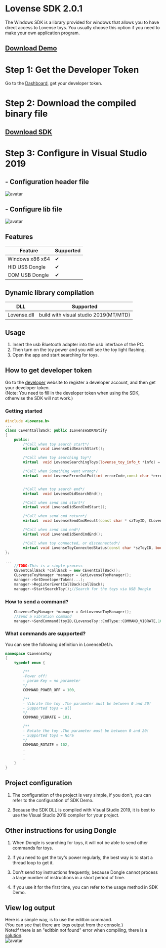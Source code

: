 # Lovense SDK  2.0.1

The Windows SDK is a library provided for windows that allows you to have direct access to Lovense toys. You usually choose this option if you need to make your own application program.

## [Download Demo](https://test-front.lovense.com/lovense-developer/lovense-win-sdk-2.0.1-rc1.zip)

# Step 1: Get the Developer Token
Go to the [Dashboard](https://zh.lovense.com/user/developer/info), get your developer token.

# Step 2: Download the compiled binary file
## [Download SDK](https://test-front.lovense.com/lovense-developer/lovense-win-sdk-2.0.1-rc1.zip)

# Step 3: Configure in Visual Studio 2019
## - Configuration header file
![avatar](https://github.com/caitain/test_SDK/blob/master/configurehead.png)
## - Configure lib file
![avatar](https://github.com/caitain/test_SDK/blob/master/configurelib.png)
## Features

| Feature | Supported |
|----------|------------ |
| Windows x86 x64  | ✔ |
| HID USB Dongle | ✔ |
| COM USB Dongle | ✔ |

## Dynamic library compilation

| DLL | Supported |
|----------|------------ |
| Lovense.dll  | build with visual studio 2019(MT/MTD)

## Usage
1. Insert the usb Bluetooth adapter into the usb interface of the PC.
2. Then turn on the toy power and you will see the toy light flashing.
3. Open the app and start searching for toys.

## How to get developer token
Go to the [developer](https://www.lovense.com/user/developer/info) website to register a developer account, and then get your developer token.  
(Note: You need to fill in the developer token when using the SDK, otherwise the SDK will not work.)

### Getting started

```c++
#include <Lovense.h>
...
class CEventCallBack: public ILovenseSDKNotify
{
	public:
		/*Call when toy search start*/
		virtual	void LovenseDidSearchStart();

		/*Call when toy searching toy*/
		virtual  void LovenseSearchingToys(lovense_toy_info_t *info) = 0;

		/*Call when Something went wrong*/
		virtual  void LovenseErrorOutPut(int errorCode,const char *errorMsg) = 0;


		/*Call when toy search end*/
		virtual  void LovenseDidSearchEnd();

		/*Call when send cmd start*/
		virtual	void LovenseDidSendCmdStart();

		/*Call when send cmd return*/
		virtual  void LovenseSendCmdResult(const char * szToyID, CLovenseToy::CmdType cmd,const char *result,CLovenseToy::Error errorCode);

		/*Call when send cmd end*/
		virtual	void LovenseDidSendCmdEnd();

		/*Call when toy connected, or disconnected*/
		virtual void LovenseToyConnectedStatus(const char *szToyID, bool isConnected) ;
};

...
	//TODO:This is a simple process  
	CEventCallBack *callBack = new CEventCallBack();
	CLovenseToyManager *manager = GetLovenseToyManager();
	manager->SetDeveloperToken(...);
	manager->RegisterEventCallBack(callBack);
	manager->StartSearchToy();//Search for the toys via USB Dongle
```

### How to send a command?

```c++
	CLovenseToyManager *manager = GetLovenseToyManager();
	//Send a vibration command
	manager->SendCommand(toyID,CLovenseToy::CmdType::COMMAND_VIBRATE,10);

```

### What commands are supported?
You can see the following definition in LovenseDef.h.
```c++
namespace CLovenseToy
{
	typedef enum {

		/**
		-Power off!
		- param Key = no parameter
		*/
		COMMAND_POWER_OFF = 100,

		/**
		- Vibrate the toy .The parameter must be between 0 and 20!
		- Supported toys = all
		*/
		COMMAND_VIBRATE = 101,

		/**
		- Rotate the toy .The parameter must be between 0 and 20!
		- Supported toys = Nora
		*/
		COMMAND_ROTATE = 102,
		.
		.
		.
	}
}
```
## Project configuration

1. The configuration of the project is very simple, if you don't, you can refer to the configuration of SDK Demo.

2. Because the SDK DLL is compiled with Visual Studio 2019, it is best to use the Visual Studio 2019 compiler for your project.

## Other instructions for using Dongle
1. When Dongle is searching for toys, it will not be able to send other commands for toys.

2. If you need to get the toy's power regularly, the best way is to start a thread loop to get it.

3. Don't send toy instructions frequently, because Dongle cannot process a large number of instructions in a short period of time.

4. If you use it for the first time, you can refer to the usage method in SDK Demo.

## View log output
Here is a simple way, is to use the editbin command.  
(You can see that there are logs output from the console.)  
Note:If there is an "editbin not found" error when compiling, there is a [solution](https://stackoverflow.com/questions/57207503/dumpbin-exe-editbin-exe-package-needed-in-visual-studio-2019).  
![avatar](https://github.com/caitain/test_SDK/blob/master/editbin.png)

